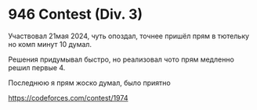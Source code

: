 # 946 Contest (Div. 3)

Участвовал 21мая 2024, чуть опоздал, точнее пришёл прям в тютельку но комп минут 10 думал.

Решения придумывал быстро, но реализовал чото прям медленно решил первые 4.

Последнюю я прям жоско думал, было приятно

https://codeforces.com/contest/1974

